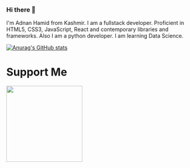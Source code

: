 ### Hi there 👋

<!--
**Adnan-Hamid-Beigh/Adnan-Hamid-Beigh** is a ✨ _special_ ✨ repository because its `README.md` (this file) appears on your GitHub profile.

Here are some ideas to get you started:

- 🔭 I’m currently working on ...
- 🌱 I’m currently learning ...
- 👯 I’m looking to collaborate on ...
- 🤔 I’m looking for help with ...
- 💬 Ask me about ...
- 📫 How to reach me: ...
- 😄 Pronouns: ...
- ⚡ Fun fact: ...
-->
I'm Adnan Hamid from Kashmir. I am a fullstack developer. Proficient in HTML5, CSS3, JavaScript, React and contemporary libraries and frameworks. Also I am a python developer. I am learning Data Science.

[![Anurag's GitHub stats](https://github-readme-stats.vercel.app/api?username=Adnan-Hamid-Beigh)](https://github.com/anuraghazra/github-readme-stats)
# Support Me
<a href="https://www.buymeacoffee.com/adnanhamid"><img src="https://cdn.buymeacoffee.com/buttons/v2/default-yellow.png" width="200" /></a>

